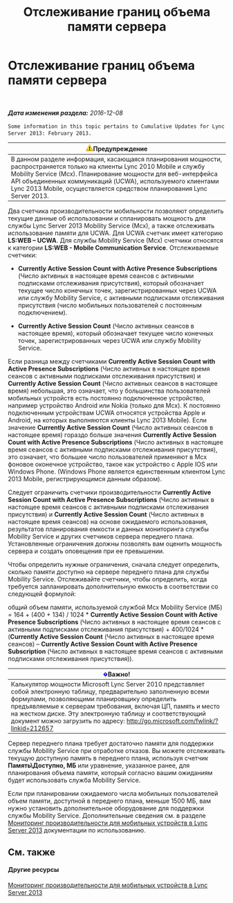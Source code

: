 ﻿---
title: Отслеживание границ объема памяти сервера
TOCTitle: Отслеживание границ объема памяти сервера
ms:assetid: 1697ea71-6fcf-480d-b4e9-cd79f94d247e
ms:mtpsurl: https://technet.microsoft.com/ru-ru/library/Hh689982(v=OCS.15)
ms:contentKeyID: 49309057
ms.date: 12/28/2016
mtps_version: v=OCS.15
ms.translationtype: HT
---

# Отслеживание границ объема памяти сервера

 

_**Дата изменения раздела:** 2016-12-08_

    Some information in this topic pertains to Cumulative Updates for Lync Server 2013: February 2013.

<table>
<thead>
<tr class="header">
<th><img src="images/Gg412910.warning(OCS.15).gif" title="warning" alt="warning" />Предупреждение</th>
</tr>
</thead>
<tbody>
<tr class="odd">
<td>В данном разделе информация, касающаяся планирования мощности, распространяется только на клиенты Lync 2010 Mobile и службу Mobility Service (Mcx). Планирование мощности для веб-интерфейса API объединенных коммуникаций (UCWA), используемого клиентами Lync 2013 Mobile, осуществляется средством планирования Lync Server 2013.</td>
</tr>
</tbody>
</table>


Два счетчика производительности мобильности позволяют определить текущие данные об использовании и спланировать мощность для службы Lync Server 2013 Mobility Service (Mcx), а также отслеживать использование памяти для UCWA. Для UCWA счетчик имеет категорию **LS:WEB – UCWA**. Для службы Mobility Service (Mcx) счетчики относятся к категории **LS:WEB - Mobile Communication Service**. Отслеживаемые счетчики:

  - **Currently Active Session Count with Active Presence Subscriptions** (Число активных в настоящее время сеансов с активными подписками отслеживания присутствия), который обозначает текущее число конечных точек, зарегистрированных через UCWA или службу Mobility Service, с активными подписками отслеживания присутствия (число мобильных пользователей с постоянным подключением).

  - **Currently Active Session Count** (Число активных сеансов в настоящее время), который обозначает текущее число конечных точек, зарегистрированных через UCWA или службу Mobility Service.

Если разница между счетчиками **Currently Active Session Count with Active Presence Subscriptions** (Число активных в настоящее время сеансов с активными подписками отслеживания присутствия) и **Currently Active Session Count** (Число активных сеансов в настоящее время) небольшая, это означает, что у большинства пользователей мобильных устройств есть постоянно подключенное устройство, например устройство Android или Nokia (только для Mcx). К постоянно подключенным устройствам UCWA относятся устройства Apple и Android, на которых выполняются клиенты Lync 2013 Mobile). Если значение **Currently Active Session Count** (Число активных сеансов в настоящее время) гораздо больше значения **Currently Active Session Count with Active Presence Subscriptions** (Число активных в настоящее время сеансов с активными подписками отслеживания присутствия), это означает, что большее число пользователей применяют в Mcx фоновое оконечное устройство, такое как устройство с Apple IOS или Windows Phone. (Windows Phone является единственным клиентом Lync 2013 Mobile, регистрирующимся данным образом).

Следует ограничить счетчики производительности **Currently Active Session Count with Active Presence Subscriptions** (Число активных в настоящее время сеансов с активными подписками отслеживания присутствия) и **Currently Active Session Count** (Число активных в настоящее время сеансов) на основе ожидаемого использования, результатов планирования емкости и данных мониторинга службы Mobility Service и других счетчиков сервера переднего плана. Установленные ограничения должны позволять вам оценить мощность сервера и создать оповещения при ее превышении.

Чтобы определить нужные ограничения, сначала следует определить, сколько памяти доступно на сервере переднего плана для службы Mobility Service. Отслеживайте счетчики, чтобы определить, когда требуется запланировать дополнительную емкость в соответствии со следующей формулой:

общий объем памяти, используемой службой Mcx Mobility Service (МБ) = 164 + (400 + 134) / 1024 \* **Currently Active Session Count with Active Presence Subscriptions** (Число активных в настоящее время сеансов с активными подписками отслеживания присутствия) + 400/1024 \* (**Currently Active Session Count** (Число активных в настоящее время сеансов) – **Currently Active Session Count with Active Presence Subscription** (Число активных в настоящее время сеансов с активными подписками отслеживания присутствия)).

<table>
<thead>
<tr class="header">
<th><img src="images/JJ618369.important(OCS.15).gif" title="important" alt="important" />Важно!</th>
</tr>
</thead>
<tbody>
<tr class="odd">
<td>Калькулятор мощности Microsoft Lync Server 2010 представляет собой электронную таблицу, предварительно заполненную всеми формулами, позволяющими планировщику определить предъявляемые к серверам требования, включая ЦП, память и место на жестком диске. Эту электронную таблицу и соответствующий документ можно загрузить по адресу: <a href="http://go.microsoft.com/fwlink/?linkid=212657" class="uri">http://go.microsoft.com/fwlink/?linkid=212657</a></td>
</tr>
</tbody>
</table>


Сервер переднего плана требует достаточно памяти для поддержки службы Mobility Service при отработке отказов. Вы можете отслеживать текущую доступную память в переднего плана, используя счетчик **Память\\Доступно, МБ** или уравнение, указанное ранее, для планирования объема памяти, который согласно вашим ожиданиям будет использовать служба Mobility Service.

Если при планировании ожидаемого числа мобильных пользователей объем памяти, доступной в переднего плана, меньше 1500 МБ, вам нужно установить дополнительное оборудование для поддержки службы Mobility Service. Дополнительные сведения см. в разделе [Мониторинг производительности для мобильных устройств в Lync Server 2013](lync-server-2013-monitoring-mobility-for-performance.md) документации по использованию.

## См. также

#### Другие ресурсы

[Мониторинг производительности для мобильных устройств в Lync Server 2013](lync-server-2013-monitoring-mobility-for-performance.md)

